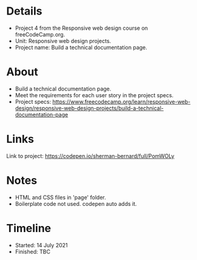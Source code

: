 # Details
- Project 4 from the Responsive web design course on freeCodeCamp.org.
- Unit: Responsive web design projects.
- Project name: Build a technical documentation page.

# About
- Build a technical documentation page.
- Meet the requirements for each user story in the project specs.
- Project specs: https://www.freecodecamp.org/learn/responsive-web-design/responsive-web-design-projects/build-a-technical-documentation-page

# Links
Link to project: https://codepen.io/sherman-bernard/full/PomWOLy

# Notes
- HTML and CSS files in 'page' folder.
- Boilerplate code not used. codepen auto adds it.

# Timeline
- Started: 14 July 2021
- Finished: TBC